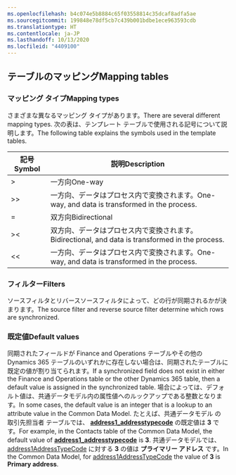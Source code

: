 ```yaml
---
ms.openlocfilehash: b4c074e5b8884c65f03558814c35dcaf8adfa5ae
ms.sourcegitcommit: 199848e78df5cb7c439b001bdbe1ece963593cdb
ms.translationtype: HT
ms.contentlocale: ja-JP
ms.lasthandoff: 10/13/2020
ms.locfileid: "4409100"
---
```

## <a name="mapping-tables"></a><span data-ttu-id="07f1d-101">テーブルのマッピング</span><span class="sxs-lookup"><span data-stu-id="07f1d-101">Mapping tables</span></span>

### <a name="mapping-types"></a><span data-ttu-id="07f1d-102">マッピング タイプ</span><span class="sxs-lookup"><span data-stu-id="07f1d-102">Mapping types</span></span>

<span data-ttu-id="07f1d-103">さまざまな異なるマッピング タイプがあります。</span><span class="sxs-lookup"><span data-stu-id="07f1d-103">There are several different mapping types.</span></span> <span data-ttu-id="07f1d-104">次の表は、テンプレート テーブルで使用される記号について説明します。</span><span class="sxs-lookup"><span data-stu-id="07f1d-104">The following table explains the symbols used in the template tables.</span></span>

| <span data-ttu-id="07f1d-105">記号</span><span class="sxs-lookup"><span data-stu-id="07f1d-105">Symbol</span></span> | <span data-ttu-id="07f1d-106">説明</span><span class="sxs-lookup"><span data-stu-id="07f1d-106">Description</span></span> |
|--------|-------------|
| >  | <span data-ttu-id="07f1d-107">一方向</span><span class="sxs-lookup"><span data-stu-id="07f1d-107">One-way</span></span> |
| >> | <span data-ttu-id="07f1d-108">一方向、データはプロセス内で変換されます。</span><span class="sxs-lookup"><span data-stu-id="07f1d-108">One-way, and data is transformed in the process.</span></span> |
| =  | <span data-ttu-id="07f1d-109">双方向</span><span class="sxs-lookup"><span data-stu-id="07f1d-109">Bidirectional</span></span> |
| >< | <span data-ttu-id="07f1d-110">双方向、データはプロセス内で変換されます。</span><span class="sxs-lookup"><span data-stu-id="07f1d-110">Bidirectional, and data is transformed in the process.</span></span> |
| << | <span data-ttu-id="07f1d-111">一方向、データはプロセス内で変換されます。</span><span class="sxs-lookup"><span data-stu-id="07f1d-111">One-way, and data is transformed in the process.</span></span> |

### <a name="filters"></a><span data-ttu-id="07f1d-112">フィルター</span><span class="sxs-lookup"><span data-stu-id="07f1d-112">Filters</span></span>

<span data-ttu-id="07f1d-113">ソースフィルタとリバースソースフィルタによって、どの行が同期されるかが決まります。</span><span class="sxs-lookup"><span data-stu-id="07f1d-113">The source filter and reverse source filter determine which rows are synchronized.</span></span>

### <a name="default-values"></a><span data-ttu-id="07f1d-114">既定値</span><span class="sxs-lookup"><span data-stu-id="07f1d-114">Default values</span></span>

<span data-ttu-id="07f1d-115">同期されたフィールドが Finance and Operations テーブルやその他の Dynamics 365 テーブルのいずれかに存在しない場合は、同期されたテーブルに既定の値が割り当てられます。</span><span class="sxs-lookup"><span data-stu-id="07f1d-115">If a synchronized field does not exist in either the Finance and Operations table or the other Dynamics 365 table, then a default value is assigned in the synchronized table.</span></span> <span data-ttu-id="07f1d-116">場合によっては、デフォルト値は、共通データモデル内の属性値へのルックアップである整数となります。</span><span class="sxs-lookup"><span data-stu-id="07f1d-116">In some cases, the default value is an integer that is a lookup to an attribute value in the Common Data Model.</span></span> <span data-ttu-id="07f1d-117">たとえば、共通データモデル の 取引先担当者 テーブルでは、 [**address1_addresstypecode**](../data-entities/dual-write/customer-mapping.md#customers-v3-to-contacts) の既定値は **3** です。</span><span class="sxs-lookup"><span data-stu-id="07f1d-117">For example, in the Contacts table of the Common Data Model, the default value of [**address1_addresstypecode**](../data-entities/dual-write/customer-mapping.md#customers-v3-to-contacts) is **3**.</span></span> <span data-ttu-id="07f1d-118">共通データモデルでは、 [address1AddressTypeCode](https://docs.microsoft.com/common-data-model/schema/core/applicationcommon/foundationcommon/contact#address1AddressTypeCode) に対する **3** の値は **プライマリー アドレス** です。</span><span class="sxs-lookup"><span data-stu-id="07f1d-118">In the Common Data Model, for [address1AddressTypeCode](https://docs.microsoft.com/common-data-model/schema/core/applicationcommon/foundationcommon/contact#address1AddressTypeCode) the value of **3** is **Primary address**.</span></span> 

